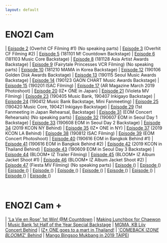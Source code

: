 ```yaml
---
layout: default
---
```

<h1>ENOZI Cam</h1>

| <a target="_blank" href="https://youtu.be/mEboyuYa5-s?t=5">Episode 2</a> (Overhit CF Filming #1) (No speaking parts)                | <a target="_blank" href="https://youtu.be/LBljUqTzboo?t=166">Episode 3</a> (Overhit CF Filming #2)
| <a target="_blank" href="https://youtu.be/apgzmeBRqmQ?t=25">Episode 5</a> (181101 M! Countdown Backstage)                 | <a target="_blank" href="https://youtu.be/apkjxdbjj1g?t=39">Episode 6</a> (181103 Music Core Backstage)
| <a target="_blank" href="https://youtu.be/KJaYHQa_koA?t=76">Episode 8</a> (181128 Asia Artist Awards Backstage)           | <a target="_blank" href="https://youtu.be/A6EieNny-iY?t=104">Episode 9</a> (Fairytale Princesses VCR Filming) (No speaking parts)
| <a target="_blank" href="https://www.youtube.com/watch?v=Z167_AonGm0">Episode 10</a> (181210 MAMA in Korea Backstage)               | <a target="_blank" href="https://www.youtube.com/watch?v=lw4wPYBeySg">Episode 12</a> (190106 Golden Disk Awards Backstage)
| <a target="_blank" href="https://www.youtube.com/watch?v=H2GztU4loNc">Episode 13</a> (190115 Seoul Music Awards Backstage)          | <a target="_blank" href="https://www.youtube.com/watch?v=IMBfpoA2iWo">Episode 14</a> (190123 GAON CHART Music Awards Backstage)
| <a target="_blank" href="https://www.youtube.com/watch?v=ocqIQf7yeBo">Episode 15</a> (190201 ISAC Filming)                          | <a target="_blank" href="https://www.youtube.com/watch?v=HPYhf3P6U5k">Episode 17</a> (AR Magazine March 2019 Photoshoot)
| <a target="_blank" href="https://www.youtube.com/watch?v=kgyNlu7Jzfs">Episode 20</a> (IZ* ONE in Japan)                             | <a target="_blank" href="https://www.youtube.com/watch?v=YGZOCCfUtCY">Episode 21</a> (Violeta MV Filming)
| <a target="_blank" href="https://www.youtube.com/watch?v=QuFlMIgKxsA">Episode 23</a> (190405 Music Bank, 190407 Inkigayo Backstage) | <a target="_blank" href="https://www.youtube.com/watch?v=sZeph04xB_k">Episode 24</a> (190412 Music Bank Backstage, Mini Fanmeeting)
| <a target="_blank" href="https://www.youtube.com/watch?v=eoyUSKMVkgk">Episode 25</a> (190420 Music Core, 190421 Inkigayo Backstage) | <a target="_blank" href="https://www.youtube.com/watch?v=8XSS0d1ql7I">Episode 29</a> (1st Fanmeeting in Japan Rehearsal, Backstage)
| <a target="_blank" href="https://www.youtube.com/watch?v=T4x_pdhXBsM">Episode 31</a> (EOM Concert Rehearsals) (No speaking parts) | <a target="_blank" href="https://youtu.be/z8xqNo4awFw?t=48">Episode 32</a> (190607 EOM in Seoul Day 1 Backstage)
| <a target="_blank" href="https://youtu.be/A5M8yVRyBxU?t=98">Episode 33</a> (190608 EOM in Seoul Day 2 Backstage) | <a target="_blank" href="https://youtu.be/RdGILzeo0fs?t=171">Episode 34</a> (2019 KCON NY Behind)
| <a target="_blank" href="https://youtu.be/9kl21DtEHAU?t=18">Episode 35</a> (IZ* ONE in NY) | <a target="_blank" href="https://youtu.be/0XFHQ55ZSuU?t=48">Episode 37</a> (2019 KCON LA Behind)
| <a target="_blank" href="https://youtu.be/PhE3BC-dFrg?t=14">Episode 38</a> (190812 ISAC Filming) | <a target="_blank" href="https://youtu.be/RGhWYfBfEiE?t=8">Episode 39</a> (EOM Concert Photoshoot)
| <a target="_blank" href="https://youtu.be/ZvfzGGraCd0?t=86">Episode 40</a> (190616 EOM in Bangkok Behind #1) | <a target="_blank" href="https://youtu.be/JlgsRMYuuog?t=233">Episode 41</a> (190616 EOM in Bangkok Behind #2)
| <a target="_blank" href="https://youtu.be/P8nSGzNOlzw?t=120">Episode 42</a> (2019 KCON in Thailand Behind) | <a target="_blank" href="https://youtu.be/4oIpuzS1G38?t=141">Episode 43</a> (190609 EOM in Seoul Day 3 Backstage)
| <a target="_blank" href="https://youtu.be/mUbq6Z6TnC0?t=224">Episode 44</a> (BLOOM* IZ Trailer Filming) | <a target="_blank" href="https://youtu.be/cacNilg1UrU?t=94">Episode 45</a> (BLOOM* IZ Album Jacket Shoot #1)
| <a target="_blank" href="https://youtu.be/Otb__RH-PsQ?t=555">Episode 46</a> (BLOOM* IZ Album Jacket Shoot #2) | <a target="_blank" href="https://youtu.be/QVsn0p8RfaA?t=292">Episode 47</a> (Fiesta MV Filming) (No speaking parts)
| <a target="_blank" href="">Episode </a> () | <a target="_blank" href="">Episode </a> ()
| <a target="_blank" href="">Episode </a> () | <a target="_blank" href="">Episode </a> ()
| <a target="_blank" href="">Episode </a> () | <a target="_blank" href="">Episode </a> ()
| <a target="_blank" href="">Episode </a> () | <a target="_blank" href="">Episode </a> ()
| <a target="_blank" href="">Episode </a> () | <a target="_blank" href="">Episode </a> ()

<br>

<h1>ENOZI Cam +</h1>

| <a target="_blank" href="https://www.youtube.com/watch?v=J326RzASXEQ">'La Vie en Rose' 1st Win! @M Countdown</a>            | <a target="_blank" href="https://www.youtube.com/watch?v=nxZg70OqHpU">Making Lunchbox for Chaewon</a>
| <a target="_blank" href="https://www.youtube.com/watch?v=5ye2u3gLw_U">Music Bank 1st Half of the Year Special Backstage</a> | <a target="_blank" href="https://www.youtube.com/watch?v=M-UjOoy56Is">MGMA, KB Liiv Concert Behind</a>
| <a target="_blank" href="https://www.youtube.com/watch?v=otMw0Um5JLw">IZ* ONE goes to a mart in Thailand!</a>                | <a target="_blank" href="https://www.youtube.com/watch?v=rVAGrBBCJu0">'COMEBACK IZ*ONE BLOOM*IZ' Behind</a>
| <a target="_blank" href="https://www.youtube.com/watch?v=OatrfUO1IDk">Mango Bingsoo Mukbang in 2019 TAIPEI</a>
